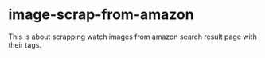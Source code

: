 # image-scrap-from-amazon
This is about scrapping watch images from amazon search result page with their tags.
